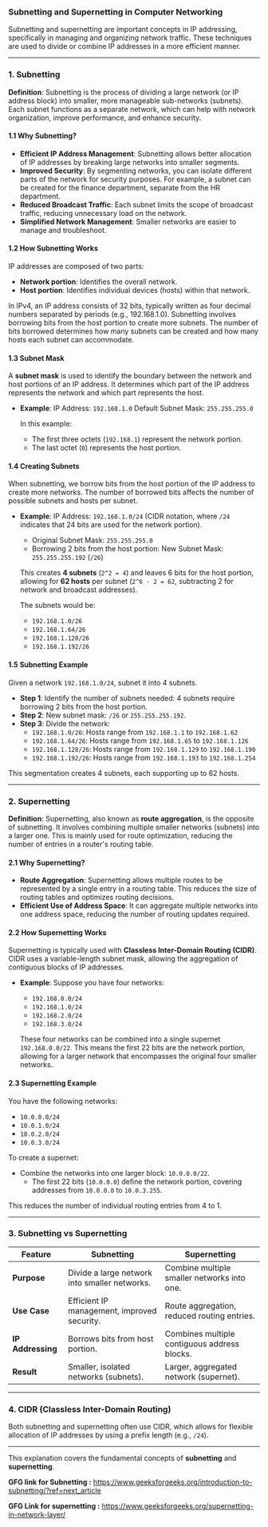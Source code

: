 ### Subnetting and Supernetting in Computer Networking

Subnetting and supernetting are important concepts in IP addressing, specifically in managing and organizing network traffic. These techniques are used to divide or combine IP addresses in a more efficient manner.

---

### **1. Subnetting**

**Definition**: Subnetting is the process of dividing a large network (or IP address block) into smaller, more manageable sub-networks (subnets). Each subnet functions as a separate network, which can help with network organization, improve performance, and enhance security.

#### **1.1 Why Subnetting?**
- **Efficient IP Address Management**: Subnetting allows better allocation of IP addresses by breaking large networks into smaller segments.
- **Improved Security**: By segmenting networks, you can isolate different parts of the network for security purposes. For example, a subnet can be created for the finance department, separate from the HR department.
- **Reduced Broadcast Traffic**: Each subnet limits the scope of broadcast traffic, reducing unnecessary load on the network.
- **Simplified Network Management**: Smaller networks are easier to manage and troubleshoot.

#### **1.2 How Subnetting Works**
IP addresses are composed of two parts: 
- **Network portion**: Identifies the overall network.
- **Host portion**: Identifies individual devices (hosts) within that network.

In IPv4, an IP address consists of 32 bits, typically written as four decimal numbers separated by periods (e.g., 192.168.1.0). Subnetting involves borrowing bits from the host portion to create more subnets. The number of bits borrowed determines how many subnets can be created and how many hosts each subnet can accommodate.

#### **1.3 Subnet Mask**
A **subnet mask** is used to identify the boundary between the network and host portions of an IP address. It determines which part of the IP address represents the network and which part represents the host.

- **Example**: 
  IP Address: `192.168.1.0`
  Default Subnet Mask: `255.255.255.0`

  In this example:
  - The first three octets (`192.168.1`) represent the network portion.
  - The last octet (`0`) represents the host portion.

#### **1.4 Creating Subnets**
When subnetting, we borrow bits from the host portion of the IP address to create more networks. The number of borrowed bits affects the number of possible subnets and hosts per subnet.

- **Example**:
  IP Address: `192.168.1.0/24` (CIDR notation, where `/24` indicates that 24 bits are used for the network portion).
  - Original Subnet Mask: `255.255.255.0`
  - Borrowing 2 bits from the host portion: New Subnet Mask: `255.255.255.192` (`/26`)

  This creates **4 subnets** (`2^2 = 4`) and leaves 6 bits for the host portion, allowing for **62 hosts** per subnet (`2^6 - 2 = 62`, subtracting 2 for network and broadcast addresses).

  The subnets would be:
  - `192.168.1.0/26`
  - `192.168.1.64/26`
  - `192.168.1.128/26`
  - `192.168.1.192/26`

#### **1.5 Subnetting Example**
Given a network `192.168.1.0/24`, subnet it into 4 subnets.

- **Step 1**: Identify the number of subnets needed: 4 subnets require borrowing 2 bits from the host portion.
- **Step 2**: New subnet mask: `/26` or `255.255.255.192`.
- **Step 3**: Divide the network:
  - `192.168.1.0/26`: Hosts range from `192.168.1.1` to `192.168.1.62`
  - `192.168.1.64/26`: Hosts range from `192.168.1.65` to `192.168.1.126`
  - `192.168.1.128/26`: Hosts range from `192.168.1.129` to `192.168.1.190`
  - `192.168.1.192/26`: Hosts range from `192.168.1.193` to `192.168.1.254`

This segmentation creates 4 subnets, each supporting up to 62 hosts.

---

### **2. Supernetting**

**Definition**: Supernetting, also known as **route aggregation**, is the opposite of subnetting. It involves combining multiple smaller networks (subnets) into a larger one. This is mainly used for route optimization, reducing the number of entries in a router's routing table.

#### **2.1 Why Supernetting?**
- **Route Aggregation**: Supernetting allows multiple routes to be represented by a single entry in a routing table. This reduces the size of routing tables and optimizes routing decisions.
- **Efficient Use of Address Space**: It can aggregate multiple networks into one address space, reducing the number of routing updates required.

#### **2.2 How Supernetting Works**
Supernetting is typically used with **Classless Inter-Domain Routing (CIDR)**. CIDR uses a variable-length subnet mask, allowing the aggregation of contiguous blocks of IP addresses.

- **Example**: 
  Suppose you have four networks:
  - `192.168.0.0/24`
  - `192.168.1.0/24`
  - `192.168.2.0/24`
  - `192.168.3.0/24`

  These four networks can be combined into a single supernet `192.168.0.0/22`. This means the first 22 bits are the network portion, allowing for a larger network that encompasses the original four smaller networks.

#### **2.3 Supernetting Example**
You have the following networks:
- `10.0.0.0/24`
- `10.0.1.0/24`
- `10.0.2.0/24`
- `10.0.3.0/24`

To create a supernet:
- Combine the networks into one larger block: `10.0.0.0/22`.
  - The first 22 bits (`10.0.0.0`) define the network portion, covering addresses from `10.0.0.0` to `10.0.3.255`.

This reduces the number of individual routing entries from 4 to 1.

---

### **3. Subnetting vs Supernetting**

| **Feature**       | **Subnetting**                                | **Supernetting**                              |
|-------------------|-----------------------------------------------|-----------------------------------------------|
| **Purpose**       | Divide a large network into smaller networks. | Combine multiple smaller networks into one.   |
| **Use Case**      | Efficient IP management, improved security.   | Route aggregation, reduced routing entries.   |
| **IP Addressing** | Borrows bits from host portion.               | Combines multiple contiguous address blocks.  |
| **Result**        | Smaller, isolated networks (subnets).         | Larger, aggregated network (supernet).        |

---

### **4. CIDR (Classless Inter-Domain Routing)**

Both subnetting and supernetting often use CIDR, which allows for flexible allocation of IP addresses by using a prefix length (e.g., `/24`).

---

This explanation covers the fundamental concepts of **subnetting** and **supernetting**. 


**GFG link for Subnetting :** https://www.geeksforgeeks.org/introduction-to-subnetting/?ref=next_article

**GFG Link for supernetting :** https://www.geeksforgeeks.org/supernetting-in-network-layer/


